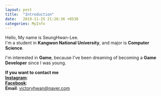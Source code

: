 ```yaml
---
layout: post
title:  "Introduction"
date:   2019-11-25 21:26:36 +0530
categories: MyInfo
---
```

Hello, My name is SeungHwan-Lee. <br>
I'm a student in **Kangwon National University**, and major is **Computer Science**.<br>


I'm interested in **Game**, because I've been dreaming of becoming a **Game Developer** since I was young.<br>



**If you want to contact me**<br>
**[Instagram]**:<br>
**[Facebook]**:<br>
**Email**: victoryhwan@naver.com



[Instagram]: https://www.instagram.com/victoryhwan/
[Facebook]: https://www.facebook.com/seunghwan.lee.144